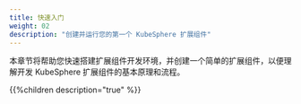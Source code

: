 ```yaml
---
title: 快速入门
weight: 02
description: "创建并运行您的第一个 KubeSphere 扩展组件"
---
```


本章节将帮助您快速搭建扩展组件开发环境，并创建一个简单的扩展组件，以便理解开发 KubeSphere 扩展组件的基本原理和流程。

{{%children description="true" %}}
